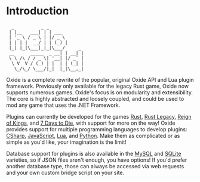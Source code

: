 # Introduction

```
  _          _ _             
 | |__   ___| | | ___        
 | '_ \ / _ \ | |/ _ \       
 | | | |  __/ | | (_) |      
 |_| |_|\___|_|_|\___/     _ 
 __      _____  _ __| | __| |
 \ \ /\ / / _ \| '__| |/ _` |
  \ V  V / (_) | |  | | (_| |
   \_/\_/ \___/|_|  |_|\__,_|
```

Oxide is a complete rewrite of the popular, original Oxide API and Lua plugin framework. Previously only available for the legacy Rust game, Oxide now supports numerous games. Oxide's focus is on modularity and extensibility. The core is highly abstracted and loosely coupled, and could be used to mod any game that uses the .NET Framework.

Plugins can currently be developed for the games [Rust](#rust), [Rust Legacy](#rust-legacy), [Reign of Kings](#reign-of-kings), and [7 Days to Die](#7-days-to-die), with support for more on the way! Oxide provides support for multiple programming languages to develop plugins: [CSharp](http://en.wikipedia.org/wiki/C_Sharp_(programming_language)), [JavaScript](http://en.wikipedia.org/wiki/JavaScript), [Lua](http://www.lua.org/), and [Python](http://en.wikipedia.org/wiki/Python_(programming_language)). Make them as complicated or as simple as you'd like, your imagination is the limit!

Database support for plugins is also available in the [MySQL](http://www.mysql.com/) and [SQLite](http://www.sqlite.org/) varieties, so if JSON files aren't enough, you have options! If you'd prefer another database type, those can always be accessed via web requests and your own custom bridge script on your site.

